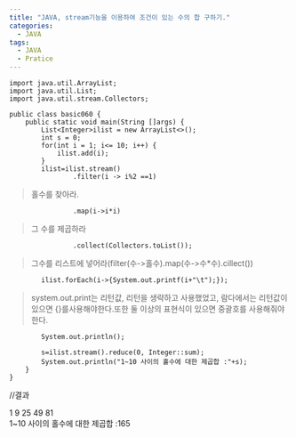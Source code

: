 ```yaml
---
title: "JAVA, stream기능을 이용하여 조건이 있는 수의 합 구하기."
categories:
  - JAVA
tags:
  - JAVA
  - Pratice
---
```


	import java.util.ArrayList;
	import java.util.List;
	import java.util.stream.Collectors;

	public class basic060 {
		public static void main(String []args) {
			List<Integer>ilist = new ArrayList<>();
			int s = 0;
			for(int i = 1; i<= 10; i++) {
				ilist.add(i);
			}
			ilist=ilist.stream()
					.filter(i -> i%2 ==1) 
>홀수를 찾아라.

					.map(i->i*i)			
>그 수를 제곱하라

					.collect(Collectors.toList()); 
>그수를 리스트에 넣어라(filter(수->홀수).map(수->수*수).cillect())

			ilist.forEach(i->{System.out.printf(i+"\t");}); 
>system.out.print는 리턴값, 리턴을 생략하고 사용했었고, 람다에서는 리턴값이 있으면 {}를사용해야한다.또한 둘 이상의 표현식이 있으면 중괄호를 사용해줘야한다.

			System.out.println();
			
			s=ilist.stream().reduce(0, Integer::sum);
			System.out.println("1~10 사이의 홀수에 대한 제곱합 :"+s);
		}
	}

//결과

1	9	25	49	81	
1~10 사이의 홀수에 대한 제곱합 :165
